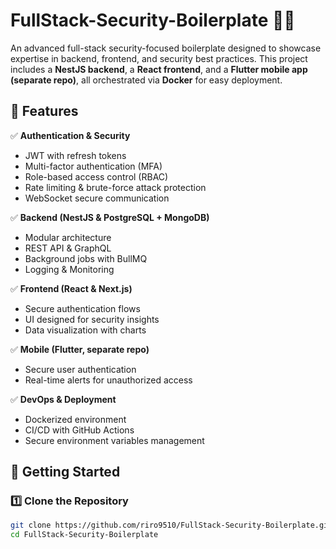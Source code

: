 # FullStack-Security-Boilerplate 🚀🔐

An advanced full-stack security-focused boilerplate designed to showcase expertise in backend, frontend, and security best practices. This project includes a **NestJS backend**, a **React frontend**, and a **Flutter mobile app (separate repo)**, all orchestrated via **Docker** for easy deployment.

## 🌟 Features  
✅ **Authentication & Security**  
- JWT with refresh tokens  
- Multi-factor authentication (MFA)  
- Role-based access control (RBAC)  
- Rate limiting & brute-force attack protection  
- WebSocket secure communication  

✅ **Backend (NestJS & PostgreSQL + MongoDB)**  
- Modular architecture  
- REST API & GraphQL  
- Background jobs with BullMQ  
- Logging & Monitoring  

✅ **Frontend (React & Next.js)**  
- Secure authentication flows  
- UI designed for security insights  
- Data visualization with charts  

✅ **Mobile (Flutter, separate repo)**  
- Secure user authentication  
- Real-time alerts for unauthorized access  

✅ **DevOps & Deployment**  
- Dockerized environment  
- CI/CD with GitHub Actions  
- Secure environment variables management  

## 🚀 Getting Started  

### 1️⃣ Clone the Repository  
```bash
git clone https://github.com/riro9510/FullStack-Security-Boilerplate.git
cd FullStack-Security-Boilerplate
